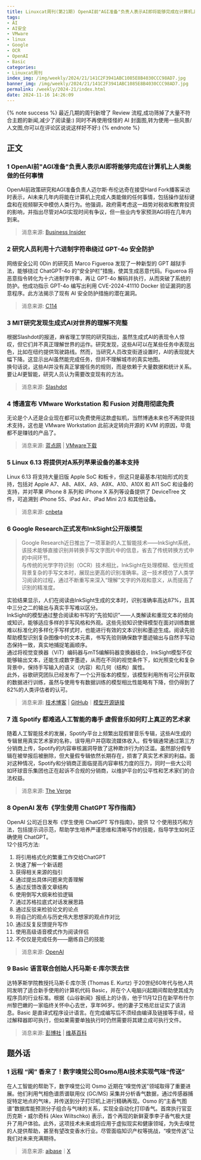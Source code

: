 ```yaml
---
title: Linuxcat周刊(第21期) OpenAI前"AGI准备"负责人表示AI即将能够完成在计算机上人类能做的任何事情
tags: 
- AI
- AI安全
- VMware
- linux
- Google
- OCR
- OpenAI
- Basic
categories: 
- Linuxcat周刊
index_img: /img/weekly/2024/21/141C2F3941ABC1085E8B4030CCC98AD7.jpg
banner_img: /img/weekly/2024/21/141C2F3941ABC1085E8B4030CCC98AD7.jpg
permalink: /weekly/2024-21/index.html
date: 2024-11-16 14:26:09
---
```

{% note success %}
最近几期的周刊新增了 Review 流程,成功筛掉了大量不符合主题的新闻,减少了阅读量:)
同时不再使用怪怪的 AI 封面图,转为使用一些风景/人文图,你可以在评论区说说这样好不好:)
{% endnote %}
## 正文
### 1 OpenAI前"AGI准备"负责人表示AI即将能够完成在计算机上人类能做的任何事情
OpenAI前政策研究和AGI准备负责人迈尔斯·布伦达奇在接受Hard Fork播客采访时表示，AI未来几年内将能在计算机上完成人类能做的任何事情，包括操作鼠标键盘和在视频聊天中模仿人类行为。他强调，政府需考虑这一趋势对税收和教育投资的影响，并指出尽管对AGI实现时间有争议，但一些业内专家预测AGI将在几年内到来。       
> 消息来源: [Business Insider](https://www.yahoo.com/tech/openais-former-head-agi-readiness-194420038.html)

### 2 研究人员利用十六进制字符串绕过 GPT-4o 安全防护
网络安全公司 0Din 的研究员 Marco Figueroa 发现了一种新型的 GPT 越狱手法，能够绕过 ChatGPT-4o 的“安全护栏”措施，使其生成恶意代码。Figueroa 将恶意指令转化为十六进制字符串，再让 GPT-4o 解码并执行，从而突破了系统的防护。他成功指示 GPT-4o 编写出利用 CVE-2024-41110 Docker 验证漏洞的恶意程序。此方法揭示了现有 AI 安全防护措施的潜在漏洞。     
> 消息来源: [C114](https://www.c114.com.cn/ai/5339/a1276969.html)

### 3 MIT研究发现生成式AI对世界的理解不完整
根据Slashdot的报道，麻省理工学院的研究指出，虽然生成式AI的表现令人惊叹，但它们并不真正理解世界的运作。研究发现，这些AI可以在某些任务中表现出色，比如在纽约提供驾驶路线。然而，当研究人员改变街道设置时，AI的表现就大幅下降。这显示出AI虽然能完成任务，但并不理解城市的真实地图。        
换句话说，这些AI并没有真正掌握任务的规则，而是依赖于大量数据和统计关系。要让AI更智能，研究人员认为需要改变现有的方法。      
> 消息来源: [Slashdot](https://slashdot.org/story/24/11/10/1911204/generative-ai-doesnt-have-a-coherent-understanding-of-the-world-mit-researchers-find)

### 4 博通宣布 VMware Workstation 和 Fusion 对商用彻底免费
无论是个人还是企业现在都可以免费使用这款虚拟机，当然博通未来也不再提供技术支持，这也是 VMware Workstation 此前决定转向开源的 KVM 的原因，毕竟都不是赚钱的产品了。
> 消息来源: [蓝点网](https://ourl.co/106569) | [VMware下载](https://blogs.vmware.com/cloud-foundation/2024/11/11/vmware-fusion-and-workstation-are-now-free-for-all-users/)

### 5 Linux 6.13 将提供对A系列苹果设备的基本支持
Linux 6.13 将支持大量旧版 Apple SoC 和板卡，但这只是最基本/初始形式的支持，包括对 Apple A7、A8、A8X、A9、A9X、A10、A10X 和 A11 SoC 和设备的支持，并对苹果 iPhone 8 系列和 iPhone X 系列等设备提供了 DeviceTree 文件，可追溯到 iPhone 5S、iPad Air、iPad Mini 2/3 和其他设备。
> 消息来源: [cnbeta](https://www.cnbeta.com.tw/articles/tech/1454462.htm)

### 6 Google Research正式发布InkSight公开版模型
> Google Research近日推出了一项革新的人工智能技术——InkSight系统，该技术能够直接识别并转换手写文字图片中的信息，省去了传统转换方式中的中间环节。     
与传统的光学字符识别（OCR）技术相比，InkSight在处理模糊、低光照或背景复杂的手写文本时，展现出更高的识别准确率。这一技术模仿了人类学习阅读的过程，通过不断重写来深入“理解”文字的外观和意义，从而提高了识别的精准度。     

实验结果显示，人们在阅读由InkSight生成的文本时，识别准确率高达87%，且其中三分之二的输出与真实手写难以区分。     
InkSight的模型通过整合阅读和书写的“先验知识”——人类解读和重现文本的倾向或知识，能够适应多样的手写风格和外观。这些先验知识使得模型在面对训练数据难以标准化的多样化手写样式时，也能进行有效的文本识别和墨迹生成。阅读先验帮助模型识别复杂图像中的文本元素，书写先验则确保数字墨迹输出与自然手写动态保持一致，真实地捕捉笔画顺序。      
通过将视觉变换器（ViT）编码器与mT5编解码器变换器结合，InkSight模型不仅能够输出文本，还能生成数字墨迹，从而在不同的视觉条件下，如光照变化和复杂背景中，保持手写输入的语义（内容）和几何（结构）属性。            
此外，谷歌研究团队已经发布了一个公开版本的模型，该模型利用所有可公开获取的数据进行训练，虽然与使用专有数据训练的模型相比性能略有下降，但仍得到了82%的人类评估者的认可。
> 消息来源: [技术博客](https://charlieleee.github.io/publication/inksight/) | [GitHub](https://github.com/google-research/inksight)｜[模型开源链接](https://huggingface.co/Derendering/InkSight-Small-p)

### 7 连 Spotify 都难逃人工智能的毒手 虚假音乐如何盯上真正的艺术家
随着人工智能技术的发展，Spotify平台上频繁出现假冒音乐专辑，这些AI生成的专辑冒用真实艺术家的名称，误导用户并窃取流媒体收入。假专辑通常通过第三方分销商上传，Spotify的内容审核漏洞导致了这种欺诈行为的泛滥。虽然部分假专辑在被举报后被删除，但大量假专辑依然长期存在，损害了真实艺术家的利益。面对这种情况，Spotify和分销商正面临提高内容审核力度的压力，同时一些大公司如环球音乐集团也正在起诉不合规的分销商，以维护平台的公平性和艺术家们的合法权益。
> 消息来源: [The Verge](https://www.theverge.com/2024/11/14/24294995/spotify-ai-fake-albums-scam-distributors-metadata)

### 8 OpenAI 发布《学生使用 ChatGPT 写作指南》
OpenAI 公司近日发布《学生使用 ChatGPT 写作指南》，提供 12 个使用技巧和方法，包括提示词示范，帮助学生培养严谨思维和清晰写作的技能，指导学生如何正确使用 ChatGPT。        
12个技巧方法:
1. 将引用格式化的繁重工作交给ChatGPT
2. 快速了解一个新话题
3. 获得相关来源的指引
4. 通过提出具体问题来完善理解
5. 通过反馈改善文章结构
6. 使用倒写大纲来检验逻辑
7. 通过苏格拉底式对话发展思路
8. 通过反驳来检验论文的论点
9. 将自己的观点与历史伟大思想家的观点作对比
10. 通过反复反馈提升写作
11. 使用高级语音模式作为阅读伴侣
12. 不仅仅是完成任务——磨练自己的技能

> 消息来源: [OpenAI](https://openai.com/chatgpt/use-cases/student-writing-guide/)

### 9 Basic 语言联合创始人托马斯·E·库尔茨去世
达特茅斯学院教授托马斯·E·库尔茨 (Thomas E. Kurtz) 于20世纪60年代与他人共同发明了适合新手使用的计算机代码 Basic，并在个人电脑兴起期间帮助使其成为程序员的行业标准。根据《山谷新闻》报纸上的讣告，他于11月12日在新罕布什尔州黎巴嫩的一家临终关怀中心去世，享年96岁。他的妻子艾格尼丝证实了该消息。Basic 是直译式程序设计语言。在完成编写后不须经由编译及链接等手续，经过解释器即可执行，但如果需要单独执行时仍然需要将其建立成可执行文件。
> 消息来源: [彭博社](https://www.bloomberg.com/news/articles/2024-11-14/thomas-kurtz-co-creator-of-computer-language-basic-dies-at-96) | [维基百科](https://zh.m.wikipedia.org/zh-cn/BASIC)

## 题外话
### 1 远程 “闻” 香来了！数字嗅觉公司Osmo用AI技术实现气味“传送”
在人工智能的帮助下，数字嗅觉公司 Osmo 近期在“嗅觉传送”领域取得了重要进展。他们利用气相色谱质谱联用仪 (GC/MS) 采集并分析香气数据，通过传感器捕捉特定地点的气味，并传送到分子打印机上进行精确再现。Osmo 的“主香气图谱”数据库能预测分子组合与气味的关系，实现全自动化打印香气。首席执行官亚历克斯・威尔奇科 (Alex Wiltschko) 表示，首个再现的新鲜夏季李子香气极大提升了用户体验。此外，这项技术未来或将应用于虚拟现实和健康领域，为失去嗅觉的人提供帮助，甚至有望改变香水行业。尽管面临知识产权等挑战，“嗅觉传送”让我们对未来充满期待。
> 消息来源: [aibase](https://www.aibase.com/zh/news/12934)｜[X](https://x.com/awiltschko/status/1851327552490733686)